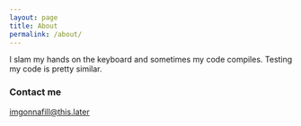 ```yaml
---
layout: page
title: About
permalink: /about/
---
```


I slam my hands on the keyboard and sometimes my code compiles. Testing my code is pretty similar.

### Contact me

[imgonnafill@this.later](mailto:imgonnafill@this.later)
